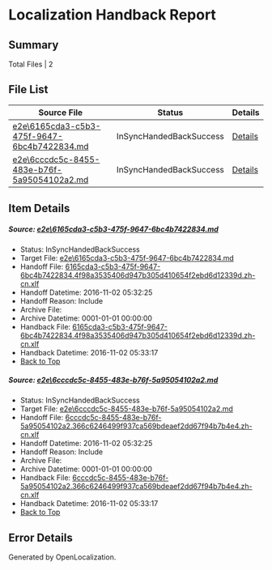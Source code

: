 # <a name='report-top'></a> Localization Handback Report

## Summary
 Total Files | 2

## File List
 Source File | Status | Details 
 ----------- | ------ | ------- 
 [e2e\6165cda3-c5b3-475f-9647-6bc4b7422834.md](https://github.com/OpenLocalizationTestOrg/ol-test0/blob/7a8cbf2ed88f6b833cd3463c806395c9f77c5a26/e2e/6165cda3-c5b3-475f-9647-6bc4b7422834.md) | InSyncHandedBackSuccess | [Details](#c37543e0d3e05891fa882465c7f80a5705c61ff46)
 [e2e\6cccdc5c-8455-483e-b76f-5a95054102a2.md](https://github.com/OpenLocalizationTestOrg/ol-test0/blob/7a8cbf2ed88f6b833cd3463c806395c9f77c5a26/e2e/6cccdc5c-8455-483e-b76f-5a95054102a2.md) | InSyncHandedBackSuccess | [Details](#ea32941642ba19141f2458bd7a1ea1a2402eb0c67)

## Item Details
##### <a name='c37543e0d3e05891fa882465c7f80a5705c61ff46'></a> Source: [e2e\6165cda3-c5b3-475f-9647-6bc4b7422834.md](https://github.com/OpenLocalizationTestOrg/ol-test0/blob/7a8cbf2ed88f6b833cd3463c806395c9f77c5a26/e2e/6165cda3-c5b3-475f-9647-6bc4b7422834.md)
* Status: InSyncHandedBackSuccess
* Target File: [e2e\6165cda3-c5b3-475f-9647-6bc4b7422834.md](https://github.com/OpenLocalizationTestOrg/ol-test0-zhcn/blob/1bf1babfa118be33b2295bb7389c347088fbcf8d/e2e/6165cda3-c5b3-475f-9647-6bc4b7422834.md)
* Handoff File: [6165cda3-c5b3-475f-9647-6bc4b7422834.4f98a3535406d947b305d410654f2ebd6d12339d.zh-cn.xlf](https://github.com/OpenLocalizationTestOrg/ol-test0-handoff/blob/0a04368b8ab9deb5ccab626e53a2aec835eb53f0/ol-handoff/OpenLocalizationTestOrg/ol-test0-zhcn/yufeih/6165cda3-c5b3-475f-9647-6bc4b7422834.4f98a3535406d947b305d410654f2ebd6d12339d.zh-cn.xlf)
* Handoff Datetime: 2016-11-02 05:32:25
* Handoff Reason: Include
* Archive File: 
* Archive Datetime: 0001-01-01 00:00:00
* Handback File: [6165cda3-c5b3-475f-9647-6bc4b7422834.4f98a3535406d947b305d410654f2ebd6d12339d.zh-cn.xlf](https://github.com/OpenLocalizationTestOrg/ol-test0-handback/blob/9e77d8dbded7023a75bd911440232c78df8a2ab2/ol-handback/OpenLocalizationTestOrg/ol-test0-zhcn/yufeih/6165cda3-c5b3-475f-9647-6bc4b7422834.4f98a3535406d947b305d410654f2ebd6d12339d.zh-cn.xlf)
* Handback Datetime: 2016-11-02 05:33:17
* [Back to Top](#report-top)

##### <a name='ea32941642ba19141f2458bd7a1ea1a2402eb0c67'></a> Source: [e2e\6cccdc5c-8455-483e-b76f-5a95054102a2.md](https://github.com/OpenLocalizationTestOrg/ol-test0/blob/7a8cbf2ed88f6b833cd3463c806395c9f77c5a26/e2e/6cccdc5c-8455-483e-b76f-5a95054102a2.md)
* Status: InSyncHandedBackSuccess
* Target File: [e2e\6cccdc5c-8455-483e-b76f-5a95054102a2.md](https://github.com/OpenLocalizationTestOrg/ol-test0-zhcn/blob/1bf1babfa118be33b2295bb7389c347088fbcf8d/e2e/6cccdc5c-8455-483e-b76f-5a95054102a2.md)
* Handoff File: [6cccdc5c-8455-483e-b76f-5a95054102a2.366c6246499f937ca569bdeaef2dd67f94b7b4e4.zh-cn.xlf](https://github.com/OpenLocalizationTestOrg/ol-test0-handoff/blob/0a04368b8ab9deb5ccab626e53a2aec835eb53f0/ol-handoff/OpenLocalizationTestOrg/ol-test0-zhcn/yufeih/6cccdc5c-8455-483e-b76f-5a95054102a2.366c6246499f937ca569bdeaef2dd67f94b7b4e4.zh-cn.xlf)
* Handoff Datetime: 2016-11-02 05:32:25
* Handoff Reason: Include
* Archive File: 
* Archive Datetime: 0001-01-01 00:00:00
* Handback File: [6cccdc5c-8455-483e-b76f-5a95054102a2.366c6246499f937ca569bdeaef2dd67f94b7b4e4.zh-cn.xlf](https://github.com/OpenLocalizationTestOrg/ol-test0-handback/blob/9e77d8dbded7023a75bd911440232c78df8a2ab2/ol-handback/OpenLocalizationTestOrg/ol-test0-zhcn/yufeih/6cccdc5c-8455-483e-b76f-5a95054102a2.366c6246499f937ca569bdeaef2dd67f94b7b4e4.zh-cn.xlf)
* Handback Datetime: 2016-11-02 05:33:17
* [Back to Top](#report-top)


## Error Details

Generated by OpenLocalization.
